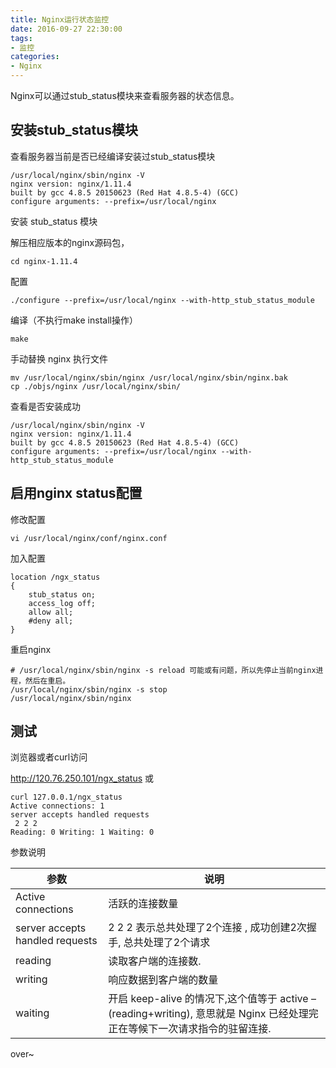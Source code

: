 ```yaml
---
title: Nginx运行状态监控
date: 2016-09-27 22:30:00
tags:
- 监控
categories:
- Nginx
---
```


Nginx可以通过stub_status模块来查看服务器的状态信息。

<!-- more -->
## 安装stub_status模块
查看服务器当前是否已经编译安装过stub_status模块
```
/usr/local/nginx/sbin/nginx -V
nginx version: nginx/1.11.4
built by gcc 4.8.5 20150623 (Red Hat 4.8.5-4) (GCC)
configure arguments: --prefix=/usr/local/nginx
```
安装 stub_status 模块

解压相应版本的nginx源码包，
```
cd nginx-1.11.4
```
配置
```
./configure --prefix=/usr/local/nginx --with-http_stub_status_module
```
编译（不执行make install操作）
```
make
```
手动替换 nginx 执行文件
```
mv /usr/local/nginx/sbin/nginx /usr/local/nginx/sbin/nginx.bak
cp ./objs/nginx /usr/local/nginx/sbin/
```
查看是否安装成功
```
/usr/local/nginx/sbin/nginx -V
nginx version: nginx/1.11.4
built by gcc 4.8.5 20150623 (Red Hat 4.8.5-4) (GCC)
configure arguments: --prefix=/usr/local/nginx --with-http_stub_status_module
```

## 启用nginx status配置

修改配置
```
vi /usr/local/nginx/conf/nginx.conf
```
加入配置
```
location /ngx_status
{
    stub_status on;
    access_log off;
    allow all;
    #deny all;
}
```
重启nginx
```
# /usr/local/nginx/sbin/nginx -s reload 可能或有问题，所以先停止当前nginx进程，然后在重启。
/usr/local/nginx/sbin/nginx -s stop
/usr/local/nginx/sbin/nginx
```

## 测试

浏览器或者curl访问

http://120.76.250.101/ngx_status
或
```
curl 127.0.0.1/ngx_status
Active connections: 1
server accepts handled requests
 2 2 2
Reading: 0 Writing: 1 Waiting: 0
```

参数说明

参数 | 说明
----|-----
Active connections | 活跃的连接数量
server accepts handled requests | 2 2 2 表示总共处理了2个连接 , 成功创建2次握手, 总共处理了2个请求
reading | 读取客户端的连接数.
writing | 响应数据到客户端的数量
waiting | 开启 keep-alive 的情况下,这个值等于 active – (reading+writing), 意思就是 Nginx 已经处理完正在等候下一次请求指令的驻留连接.

over~
